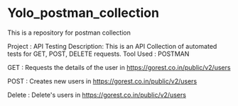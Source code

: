 # Yolo_postman_collection
This is a repository for postman collection

Project : API Testing
Description: This is an API Collection of automated tests for GET, POST, DELETE requests.
Tool Used : POSTMAN

GET : Requests the details of the user in https://gorest.co.in/public/v2/users

POST : Creates new users in https://gorest.co.in/public/v2/users

Delete : Delete's users in https://gorest.co.in/public/v2/users
